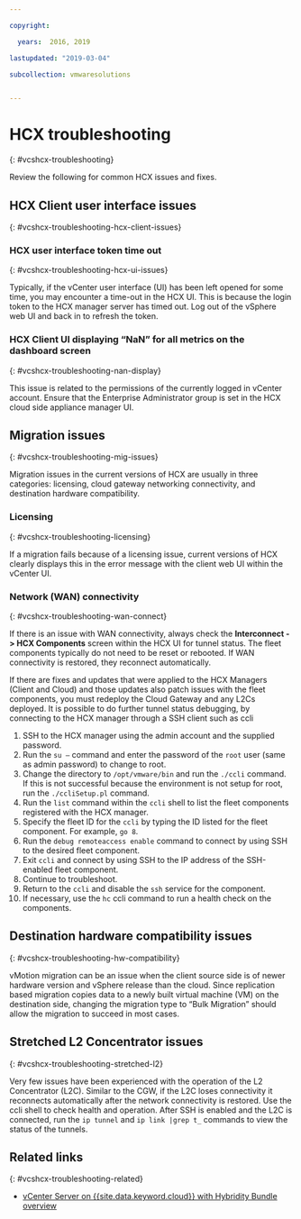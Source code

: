 ```yaml
---

copyright:

  years:  2016, 2019

lastupdated: "2019-03-04"

subcollection: vmwaresolutions


---
```


# HCX troubleshooting
{: #vcshcx-troubleshooting}

Review the following for common HCX issues and fixes.

## HCX Client user interface issues
{: #vcshcx-troubleshooting-hcx-client-issues}

### HCX user interface token time out
{: #vcshcx-troubleshooting-hcx-ui-issues}

Typically, if the vCenter user interface (UI) has been left opened for some time, you may encounter a time-out in the HCX UI. This is because the login token to the HCX manager server has timed out. Log out of the vSphere web UI and back in to refresh the token.

### HCX Client UI displaying “NaN” for all metrics on the dashboard screen
{: #vcshcx-troubleshooting-nan-display}

This issue is related to the permissions of the currently logged in vCenter account. Ensure that the Enterprise Administrator group is set in the HCX cloud side appliance manager UI.

## Migration issues
{: #vcshcx-troubleshooting-mig-issues}

Migration issues in the current versions of HCX are usually in three categories: licensing, cloud gateway networking connectivity, and destination hardware compatibility.

### Licensing
{: #vcshcx-troubleshooting-licensing}

If a migration fails because of a licensing issue, current versions of HCX clearly displays this in the error message with the client web UI within the vCenter UI.

### Network (WAN) connectivity
{: #vcshcx-troubleshooting-wan-connect}

If there is an issue with WAN connectivity, always check the **Interconnect -> HCX Components** screen
within the HCX UI for tunnel status. The fleet components typically do not need to be reset or rebooted. If WAN connectivity is restored, they reconnect automatically.

If there are fixes and updates that were applied to the HCX Managers (Client and Cloud) and those updates also patch issues with the fleet components, you must redeploy the Cloud Gateway and any L2Cs deployed. It is possible to do further tunnel status debugging, by connecting to the HCX manager through a SSH client such as ccli  

1. SSH to the HCX manager using the admin account and the supplied password.
2. Run the `su –` command and enter the password of the `root` user (same as admin password) to change to root.
3. Change the directory to `/opt/vmware/bin` and run the `./ccli` command. If this is not successful because the environment is not setup for root, run the `./ccliSetup.pl` command.
4. Run the `list` command within the `ccli` shell to list the fleet components registered with the HCX manager.
5. Specify the fleet ID for the `ccli` by typing the ID listed for the fleet component. For example, `go 8`.
6. Run the `debug remoteaccess enable` command to connect by using SSH to the desired fleet component.
7. Exit `ccli` and connect by using SSH to the IP address of the SSH-enabled fleet component.
9. Continue to troubleshoot.
10. Return to the `ccli` and disable the `ssh` service for the component.
11. If necessary, use the `hc` ccli command to run a health check on the components.

## Destination hardware compatibility issues
{: #vcshcx-troubleshooting-hw-compatibility}

vMotion migration can be an issue when the client source side is of newer hardware version and vSphere release than the cloud. Since replication based migration copies data to a newly built virtual machine (VM) on the destination side, changing the migration type to “Bulk Migration” should allow the migration to succeed in most cases.

## Stretched L2 Concentrator issues
{: #vcshcx-troubleshooting-stretched-l2}

Very few issues have been experienced with the operation of the L2 Concentrator (L2C). Similar to the CGW, if the L2C loses connectivity it reconnects automatically after the network connectivity is restored. Use the ccli shell to check health and operation. After SSH is enabled and the L2C is connected, run the `ip tunnel` and `ip link |grep t_` commands to view the status of the tunnels.

## Related links
{: #vcshcx-troubleshooting-related}

* [vCenter Server on {{site.data.keyword.cloud}} with Hybridity Bundle
overview](/docs/services/vmwaresolutions/archiref/vcs?topic=vmware-solutions-vcs-hybridity-intro)   
